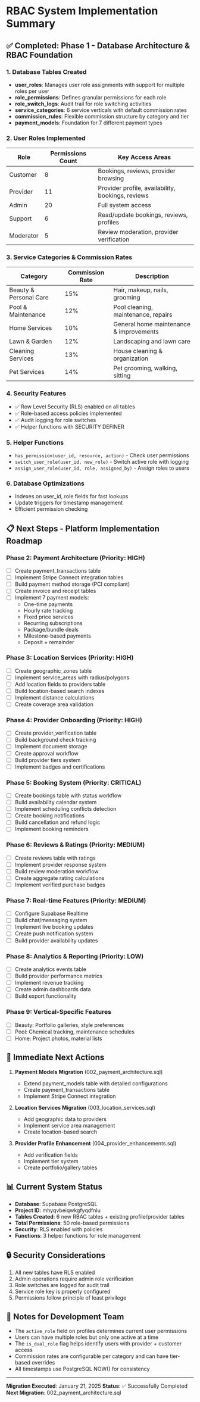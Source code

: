 # RBAC System Implementation Summary

## ✅ Completed: Phase 1 - Database Architecture & RBAC Foundation

### 1. Database Tables Created
- **user_roles**: Manages user role assignments with support for multiple roles per user
- **role_permissions**: Defines granular permissions for each role
- **role_switch_logs**: Audit trail for role switching activities
- **service_categories**: 6 service verticals with default commission rates
- **commission_rules**: Flexible commission structure by category and tier
- **payment_models**: Foundation for 7 different payment types

### 2. User Roles Implemented
| Role | Permissions Count | Key Access Areas |
|------|------------------|------------------|
| Customer | 8 | Bookings, reviews, provider browsing |
| Provider | 11 | Provider profile, availability, bookings, reviews |
| Admin | 20 | Full system access |
| Support | 6 | Read/update bookings, reviews, profiles |
| Moderator | 5 | Review moderation, provider verification |

### 3. Service Categories & Commission Rates
| Category | Commission Rate | Description |
|----------|----------------|-------------|
| Beauty & Personal Care | 15% | Hair, makeup, nails, grooming |
| Pool & Maintenance | 12% | Pool cleaning, maintenance, repairs |
| Home Services | 10% | General home maintenance & improvements |
| Lawn & Garden | 12% | Landscaping and lawn care |
| Cleaning Services | 13% | House cleaning & organization |
| Pet Services | 14% | Pet grooming, walking, sitting |

### 4. Security Features
- ✅ Row Level Security (RLS) enabled on all tables
- ✅ Role-based access policies implemented
- ✅ Audit logging for role switches
- ✅ Helper functions with SECURITY DEFINER

### 5. Helper Functions
- `has_permission(user_id, resource, action)` - Check user permissions
- `switch_user_role(user_id, new_role)` - Switch active role with logging
- `assign_user_role(user_id, role, assigned_by)` - Assign roles to users

### 6. Database Optimizations
- Indexes on user_id, role fields for fast lookups
- Update triggers for timestamp management
- Efficient permission checking

## 📋 Next Steps - Platform Implementation Roadmap

### Phase 2: Payment Architecture (Priority: HIGH)
- [ ] Create payment_transactions table
- [ ] Implement Stripe Connect integration tables
- [ ] Build payment method storage (PCI compliant)
- [ ] Create invoice and receipt tables
- [ ] Implement 7 payment models:
  - One-time payments
  - Hourly rate tracking
  - Fixed price services
  - Recurring subscriptions
  - Package/bundle deals
  - Milestone-based payments
  - Deposit + remainder

### Phase 3: Location Services (Priority: HIGH)
- [ ] Create geographic_zones table
- [ ] Implement service_areas with radius/polygons
- [ ] Add location fields to providers table
- [ ] Build location-based search indexes
- [ ] Implement distance calculations
- [ ] Create coverage area validation

### Phase 4: Provider Onboarding (Priority: HIGH)
- [ ] Create provider_verification table
- [ ] Build background check tracking
- [ ] Implement document storage
- [ ] Create approval workflow
- [ ] Build provider tiers system
- [ ] Implement badges and certifications

### Phase 5: Booking System (Priority: CRITICAL)
- [ ] Create bookings table with status workflow
- [ ] Build availability calendar system
- [ ] Implement scheduling conflicts detection
- [ ] Create booking notifications
- [ ] Build cancellation and refund logic
- [ ] Implement booking reminders

### Phase 6: Reviews & Ratings (Priority: MEDIUM)
- [ ] Create reviews table with ratings
- [ ] Implement provider response system
- [ ] Build review moderation workflow
- [ ] Create aggregate rating calculations
- [ ] Implement verified purchase badges

### Phase 7: Real-time Features (Priority: MEDIUM)
- [ ] Configure Supabase Realtime
- [ ] Build chat/messaging system
- [ ] Implement live booking updates
- [ ] Create push notification system
- [ ] Build provider availability updates

### Phase 8: Analytics & Reporting (Priority: LOW)
- [ ] Create analytics events table
- [ ] Build provider performance metrics
- [ ] Implement revenue tracking
- [ ] Create admin dashboards data
- [ ] Build export functionality

### Phase 9: Vertical-Specific Features
- [ ] Beauty: Portfolio galleries, style preferences
- [ ] Pool: Chemical tracking, maintenance schedules
- [ ] Home: Project photos, material lists

## 🚀 Immediate Next Actions

1. **Payment Models Migration** (002_payment_architecture.sql)
   - Extend payment_models table with detailed configurations
   - Create payment_transactions table
   - Implement Stripe Connect integration

2. **Location Services Migration** (003_location_services.sql)
   - Add geographic data to providers
   - Implement service area management
   - Create location-based search

3. **Provider Profile Enhancement** (004_provider_enhancements.sql)
   - Add verification fields
   - Implement tier system
   - Create portfolio/gallery tables

## 📊 Current System Status

- **Database**: Supabase PostgreSQL
- **Project ID**: mhyqvbeiqwkgfyqdfnlu
- **Tables Created**: 6 new RBAC tables + existing profile/provider tables
- **Total Permissions**: 50 role-based permissions
- **Security**: RLS enabled with policies
- **Functions**: 3 helper functions for role management

## 🔒 Security Considerations

1. All new tables have RLS enabled
2. Admin operations require admin role verification
3. Role switches are logged for audit trail
4. Service role key is properly configured
5. Permissions follow principle of least privilege

## 📝 Notes for Development Team

- The `active_role` field on profiles determines current user permissions
- Users can have multiple roles but only one active at a time
- The `is_dual_role` flag helps identify users with provider + customer access
- Commission rates are configurable per category and can have tier-based overrides
- All timestamps use PostgreSQL NOW() for consistency

---

**Migration Executed**: January 21, 2025
**Status**: ✅ Successfully Completed
**Next Migration**: 002_payment_architecture.sql
